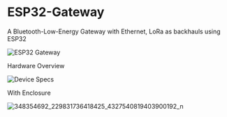 # ESP32-Gateway
A Bluetooth-Low-Energy Gateway with Ethernet, LoRa as backhauls using ESP32


![ESP32 Gateway](https://github.com/Hieuht2000/ESP32-Gateway/assets/63698805/8e22e89b-d945-4b41-82a9-b2daa3057cb4) 

Hardware Overview

![Device Specs](https://github.com/Hieuht2000/ESP32-Gateway/assets/63698805/7981eaf8-dbb3-4222-93b5-78f0977ac912)


With Enclosure

![348354692_229831736418425_4327540819403900192_n](https://github.com/Hieuht2000/ESP32-Gateway/assets/63698805/73faef7d-56d7-4eb8-806f-46121634c03c)
